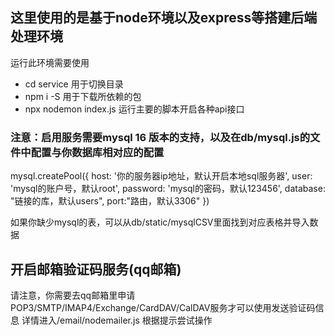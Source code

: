 ## 这里使用的是基于node环境以及express等搭建后端处理环境
运行此环境需要使用
- cd service
用于切换目录
- npm i -S
用于下载所依赖的包
- npx nodemon index.js
运行主要的脚本开启各种api接口
### 注意：启用服务需要mysql 16 版本的支持，以及在db/mysql.js的文件中配置与你数据库相对应的配置
 mysql.createPool({
    host: '你的服务器ip地址，默认开启本地sql服务器', 
    user: 'mysql的账户号，默认root',
    password: 'mysql的密码，默认123456',
    database: "链接的库，默认users",
    port:"路由，默认3306"
 })

如果你缺少mysql的表，可以从db/static/mysqlCSV里面找到对应表格并导入数据

## 开启邮箱验证码服务(qq邮箱)
请注意，你需要去qq邮箱里申请POP3/SMTP/IMAP4/Exchange/CardDAV/CalDAV服务才可以使用发送验证码信息
详情进入/email/nodemailer.js 根据提示尝试操作
